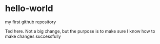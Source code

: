 # hello-world
my first github repository

Ted here.  Not a big change, but the purpose is to make sure I know how to make changes successfully
